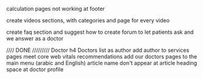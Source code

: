 
calculation pages not working at footer

create videos sections, with categories and page for every video

create faq section and suggest how to create forum to let patients ask and we answer as a doctor








//// DONE /////////
Doctor h4
Doctors list as author
add author to services pages
meet core web vitals recommendations
add our doctors pages to the main menu (arabic and English)
article name don't appear at article
heading space at doctor profile
